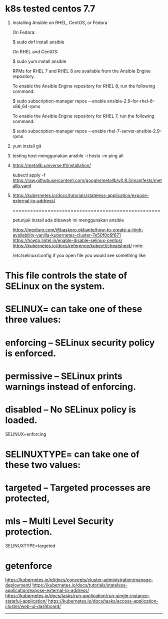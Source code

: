 # k8s   tested centos 7.7

1.  Installing Ansible on RHEL, CentOS, or Fedora

    On Fedora:

    $ sudo dnf install ansible

    On RHEL and CentOS:

    $ sudo yum install ansible

    RPMs for RHEL 7 and RHEL 8 are available from the Ansible Engine repository.

    To enable the Ansible Engine repository for RHEL 8, run the following command:

    $ sudo subscription-manager repos --enable ansible-2.9-for-rhel-8-x86_64-rpms

    To enable the Ansible Engine repository for RHEL 7, run the following command:

    $ sudo subscription-manager repos --enable rhel-7-server-ansible-2.9-rpms


 2. yum install git


 3. testing host menggunakan 
    ansible -i hosts -m ping all
    
 4. https://metallb.universe.tf/installation/
    
    kubectl apply -f https://raw.githubusercontent.com/google/metallb/v0.8.3/manifests/metallb.yaml
    
 5. https://kubernetes.io/docs/tutorials/stateless-application/expose-external-ip-address/
    
    
    ===================================================


    petunjuk install ada dibawah ini menggunakan ansible
  
    https://medium.com/@baskoro.oktianto/how-to-create-a-high-availability-vanilla-kubernetes-cluster-7e50f0c6f671
    https://howto.lintel.in/enable-disable-selinux-centos/
    https://kubernetes.io/docs/reference/kubectl/cheatsheet/
    note:
    
    /etc/selinux/config 
    if you open file you would see something like

# This file controls the state of SELinux on the system.
# SELINUX= can take one of these three values:
# enforcing – SELinux security policy is enforced.
# permissive – SELinux prints warnings instead of enforcing.
# disabled – No SELinux policy is loaded.
SELINUX=enforcing
# SELINUXTYPE= can take one of these two values:
# targeted – Targeted processes are protected,
# mls – Multi Level Security protection.
SELINUXTYPE=targeted

 	
getenforce
========

https://kubernetes.io/id/docs/concepts/cluster-administration/manage-deployment/
https://kubernetes.io/docs/tutorials/stateless-application/expose-external-ip-address/
https://kubernetes.io/docs/tasks/run-application/run-single-instance-stateful-application/
https://kubernetes.io/docs/tasks/access-application-cluster/web-ui-dashboard/

---------



